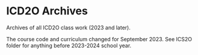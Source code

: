 # ICD2O Archives
Archives of all ICD2O class work (2023 and later).

The course code and curriculum changed for September 2023. See ICS2O folder for anything before 2023-2024 school year.
